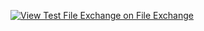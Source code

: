 [![View Test File Exchange on File Exchange](https://www.mathworks.com/matlabcentral/images/matlab-file-exchange.svg)](https://www.mathworks.com/matlabcentral/fileexchange/73399-test-file-exchange)
